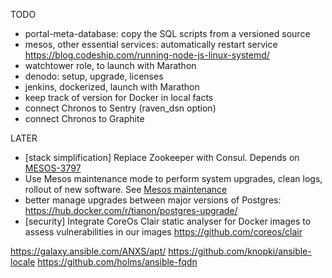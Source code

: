 TODO

* portal-meta-database: copy the SQL scripts from a versioned source
* mesos, other essential services: automatically restart service
  https://blog.codeship.com/running-node-js-linux-systemd/
* watchtower role, to launch with Marathon
* denodo: setup, upgrade, licenses
* jenkins, dockerized, launch with Marathon
* keep track of version for Docker in local facts
* connect Chronos to Sentry (raven_dsn option)
* connect Chronos to Graphite

LATER

* [stack simplification] Replace Zookeeper with Consul. Depends on [MESOS-3797](https://issues.apache.org/jira/browse/MESOS-3797)
* Use Mesos maintenance mode to perform system upgrades, clean logs, rollout of new software. See [Mesos maintenance](http://mesos.apache.org/documentation/latest/maintenance/)
* better manage upgrades between major versions of Postgres: https://hub.docker.com/r/tianon/postgres-upgrade/
* [security] Integrate CoreOs Clair static analyser for Docker images to assess vulnerabilities in our images
 https://github.com/coreos/clair

https://galaxy.ansible.com/ANXS/apt/
https://github.com/knopki/ansible-locale
https://github.com/holms/ansible-fqdn
